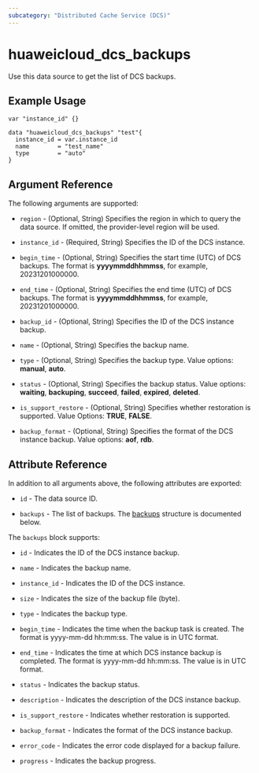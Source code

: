 ```yaml
---
subcategory: "Distributed Cache Service (DCS)"
---
```


# huaweicloud_dcs_backups

Use this data source to get the list of DCS backups.

## Example Usage

```hcl
var "instance_id" {}

data "huaweicloud_dcs_backups" "test"{
  instance_id = var.instance_id
  name        = "test_name"
  type        = "auto"
}
```

## Argument Reference

The following arguments are supported:

* `region` - (Optional, String) Specifies the region in which to query the data source.
  If omitted, the provider-level region will be used.

* `instance_id` - (Required, String) Specifies the ID of the DCS instance.

* `begin_time` - (Optional, String) Specifies the start time (UTC) of DCS backups.
  The format is **yyyymmddhhmmss**, for example, 20231201000000.

* `end_time` - (Optional, String) Specifies the end time (UTC) of DCS backups.
  The format is **yyyymmddhhmmss**, for example, 20231201000000.

* `backup_id` - (Optional, String) Specifies the ID of the DCS instance backup.

* `name` - (Optional, String) Specifies the backup name.

* `type` - (Optional, String) Specifies the backup type.
  Value options: **manual**, **auto**.

* `status` - (Optional, String) Specifies the backup status.
  Value options: **waiting**, **backuping**, **succeed**, **failed**, **expired**, **deleted**.

* `is_support_restore` - (Optional, String) Specifies whether restoration is supported.
  Value Options: **TRUE**, **FALSE**.

* `backup_format` - (Optional, String) Specifies the format of the DCS instance backup.
  Value options: **aof**, **rdb**.

## Attribute Reference

In addition to all arguments above, the following attributes are exported:

* `id` - The data source ID.

* `backups` - The list of backups.
  The [backups](#DCS_backups) structure is documented below.

<a name="DCS_backups"></a>
The `backups` block supports:

* `id` - Indicates the ID of the DCS instance backup.

* `name` - Indicates the backup name.

* `instance_id` - Indicates the ID of the DCS instance.

* `size` - Indicates the size of the backup file (byte).

* `type` - Indicates the backup type.

* `begin_time` - Indicates the time when the backup task is created. The format is yyyy-mm-dd hh:mm:ss.
  The value is in UTC format.

* `end_time` - Indicates the time at which DCS instance backup is completed. The format is yyyy-mm-dd hh:mm:ss.
  The value is in UTC format.

* `status` - Indicates the backup status.

* `description` - Indicates the description of the DCS instance backup.

* `is_support_restore` - Indicates whether restoration is supported.

* `backup_format` - Indicates the format of the DCS instance backup.

* `error_code` - Indicates the error code displayed for a backup failure.

* `progress` - Indicates the backup progress.
